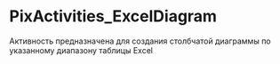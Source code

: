 # PixActivities_ExcelDiagram
Активность предназначена для создания столбчатой диаграммы по указанному диапазону таблицы Excel
